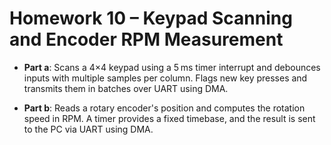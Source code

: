# Homework 10 – Keypad Scanning and Encoder RPM Measurement

- **Part a**: Scans a 4×4 keypad using a 5 ms timer interrupt and debounces inputs with multiple samples per column. Flags new key presses and transmits them in batches over UART using DMA.

- **Part b**: Reads a rotary encoder's position and computes the rotation speed in RPM. A timer provides a fixed timebase, and the result is sent to the PC via UART using DMA.
